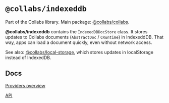 # `@collabs/indexeddb`

Part of the Collabs library. Main package: [@collabs/collabs](https://www.npmjs.com/package/@collabs/collabs).

**@collabs/indexeddb** contains the `IndexedDBDocStore` class. It stores updates to Collabs documents (`AbstractDoc` / `CRuntime`) in IndexeddDB. That way, apps can load a document quickly, even without network access.

See also: [@collabs/local-storage](https://www.npmjs.com/package/@collabs/local-storage), which stores updates in localStorage instead of IndexedDB.

## Docs

[Providers overview](https://collabs.readthedocs.io/en/latest/guide/providers.html)

[API](https://collabs.readthedocs.io/en/latest/api/indexeddb)
